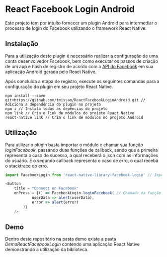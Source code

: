 # React Facebook Login Android
Este projeto tem por intuíto fornecer um plugin Android para intermediar o processo de login do Facebook utilizando o framework React Native.

## Instalação
Para a utilização deste plugin é necessário realizar a configuração de uma conta desenvolvedor Facebook, bem como executar os passos de criação de um app e hash de registro de acordo com a [API do Facebook](https://developers.facebook.com/docs/facebook-login/android) em sua aplicação Android gerada pelo React Native.

Após concluída a etapa de registro, execute os seguintes comandas para a configuração do plugin em seu projeto React Native.

```
npm install --save git+https://github.com/tmissao/ReactFacebookLoginAndroid.git // Adiciona a dependência do plugin no projeto
npm i // Instala todas as depências do projeto 
npm link // Cria o link de módulos do projeto React Native
react-native link // Cria o link de módulos no projeto Android
```

## Utilização
Para utilizar o plugin basta importar o módulo e chamar sua função *loginFacebook*, passando duas funções de callback, sendo que a primeira representa o caso de sucesso, a qual receberá o json com as informações do usuário. E o segundo callback representa o caso de erro, o qual recebá o stacktrace do erro.

``` javascript
import FacebookLogin from 'react-native-library-facebook-login' // Importação do módulo

<Button 
    title = "Connect on Facebook"
    onPress = {() => FacebookLogin.loginFacebook( // Chamada da função de login
            userData => alert(userData),
            error => alert(error)
        )}
    />
```

## Demo
Dentro deste repositório na pasta demo existe a pasta *DemoReactFacebookLogin* contendo uma aplicação React Native demonstrando a utilização da biblioteca.